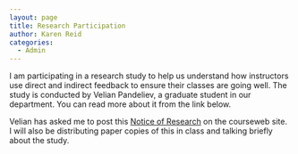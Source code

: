 ```yaml
---
layout: page
title: Research Participation
author: Karen Reid
categories:
  - Admin
---
```


I am participating in a research study to help us understand how instructors use direct and indirect feedback to ensure their classes are going well. The study is conducted by Velian Pandeliev, a graduate student in our department.  You can read more about it from the link below.

Velian has asked me to post this [Notice of Research](/lectures/309NoticeofResearch.pdf) on the courseweb site. I will also be distributing paper copies of this in class and talking briefly about the study.


